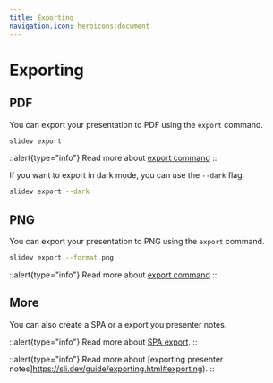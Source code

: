 ```yaml
---
title: Exporting
navigation.icon: heroicons:document
---
```


# Exporting

## PDF

You can export your presentation to PDF using the `export` command.

```bash
slidev export
```

::alert{type="info"}
Read more about [export command](https://sli.dev/guide/exporting.html#exporting)
::

If you want to export in dark mode, you can use the `--dark` flag.

```bash	
slidev export --dark
```

## PNG

You can export your presentation to PNG using the `export` command.

```bash
slidev export --format png
```

::alert{type="info"}
Read more about [export command](https://sli.dev/guide/exporting.html#exporting)
::

## More

You can also create a SPA or a export you presenter notes.

::alert{type="info"}
Read more about [SPA export](https://sli.dev/guide/exporting.html#exporting).
::

::alert{type="info"}
Read more about [exporting presenter notes]https://sli.dev/guide/exporting.html#exporting).
::